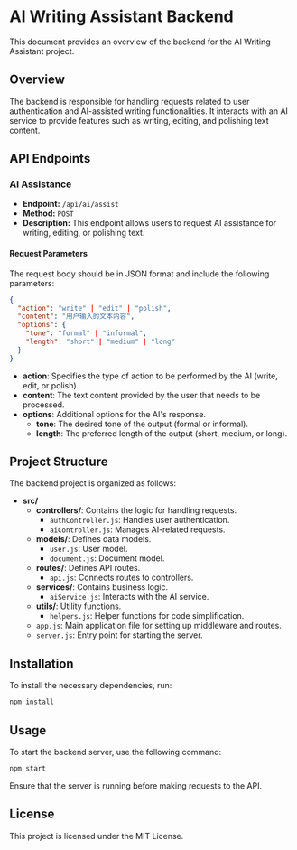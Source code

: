 # AI Writing Assistant Backend

This document provides an overview of the backend for the AI Writing Assistant project.

## Overview

The backend is responsible for handling requests related to user authentication and AI-assisted writing functionalities. It interacts with an AI service to provide features such as writing, editing, and polishing text content.

## API Endpoints

### AI Assistance

- **Endpoint:** `/api/ai/assist`
- **Method:** `POST`
- **Description:** This endpoint allows users to request AI assistance for writing, editing, or polishing text.

#### Request Parameters

The request body should be in JSON format and include the following parameters:

```json
{
  "action": "write" | "edit" | "polish",
  "content": "用户输入的文本内容",
  "options": {
    "tone": "formal" | "informal",
    "length": "short" | "medium" | "long"
  }
}
```

- **action**: Specifies the type of action to be performed by the AI (write, edit, or polish).
- **content**: The text content provided by the user that needs to be processed.
- **options**: Additional options for the AI's response.
  - **tone**: The desired tone of the output (formal or informal).
  - **length**: The preferred length of the output (short, medium, or long).

## Project Structure

The backend project is organized as follows:

- **src/**
  - **controllers/**: Contains the logic for handling requests.
    - `authController.js`: Handles user authentication.
    - `aiController.js`: Manages AI-related requests.
  - **models/**: Defines data models.
    - `user.js`: User model.
    - `document.js`: Document model.
  - **routes/**: Defines API routes.
    - `api.js`: Connects routes to controllers.
  - **services/**: Contains business logic.
    - `aiService.js`: Interacts with the AI service.
  - **utils/**: Utility functions.
    - `helpers.js`: Helper functions for code simplification.
  - `app.js`: Main application file for setting up middleware and routes.
  - `server.js`: Entry point for starting the server.

## Installation

To install the necessary dependencies, run:

```bash
npm install
```

## Usage

To start the backend server, use the following command:

```bash
npm start
```

Ensure that the server is running before making requests to the API.

## License

This project is licensed under the MIT License.